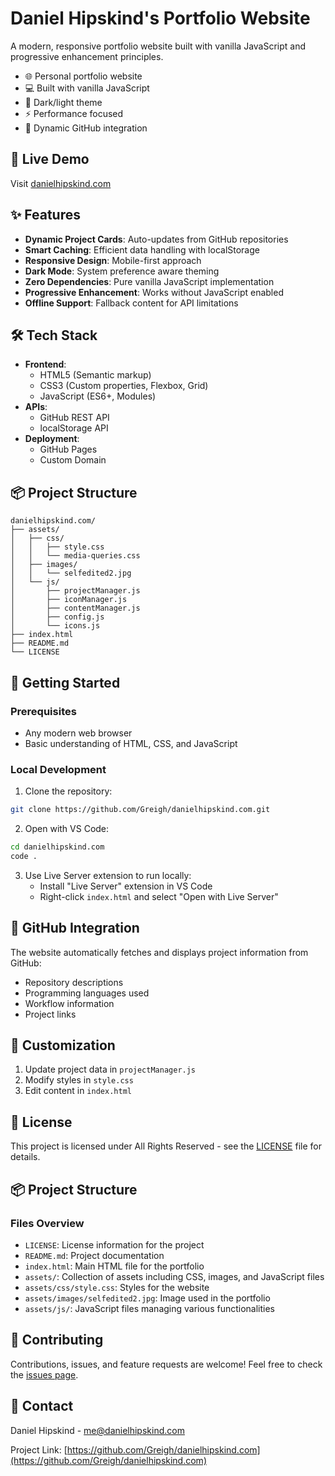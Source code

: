 # Daniel Hipskind's Portfolio Website

A modern, responsive portfolio website built with vanilla JavaScript and progressive enhancement principles.

- 🌐 Personal portfolio website
- 💻 Built with vanilla JavaScript
- 🎨 Dark/light theme
- ⚡ Performance focused
- 🔄 Dynamic GitHub integration

## 🚀 Live Demo

Visit [danielhipskind.com](https://danielhipskind.com)

## ✨ Features

- **Dynamic Project Cards**: Auto-updates from GitHub repositories
- **Smart Caching**: Efficient data handling with localStorage
- **Responsive Design**: Mobile-first approach
- **Dark Mode**: System preference aware theming
- **Zero Dependencies**: Pure vanilla JavaScript implementation
- **Progressive Enhancement**: Works without JavaScript enabled
- **Offline Support**: Fallback content for API limitations

## 🛠 Tech Stack

- **Frontend**:
  - HTML5 (Semantic markup)
  - CSS3 (Custom properties, Flexbox, Grid)
  - JavaScript (ES6+, Modules)
- **APIs**:
  - GitHub REST API
  - localStorage API
- **Deployment**:
  - GitHub Pages
  - Custom Domain

## 📦 Project Structure

```text
danielhipskind.com/
├── assets/
│   ├── css/
│   │   ├── style.css
│   │   └── media-queries.css
│   ├── images/
│   │   └── selfedited2.jpg
│   └── js/
│       ├── projectManager.js
│       ├── iconManager.js
│       ├── contentManager.js
│       ├── config.js
│       └── icons.js
├── index.html
├── README.md
└── LICENSE

```

## 🚀 Getting Started

### Prerequisites

- Any modern web browser
- Basic understanding of HTML, CSS, and JavaScript

### Local Development

1. Clone the repository:

```bash
git clone https://github.com/Greigh/danielhipskind.com.git
```

2. Open with VS Code:

```bash
cd danielhipskind.com
code .
```

3. Use Live Server extension to run locally:
   - Install "Live Server" extension in VS Code
   - Right-click `index.html` and select "Open with Live Server"

## 🔄 GitHub Integration

The website automatically fetches and displays project information from GitHub:

- Repository descriptions
- Programming languages used
- Workflow information
- Project links

## 🎨 Customization

1. Update project data in `projectManager.js`
2. Modify styles in `style.css`
3. Edit content in `index.html`

## 📝 License

This project is licensed under All Rights Reserved - see the [LICENSE](LICENSE) file for details.

## 📦 Project Structure

### Files Overview

- `LICENSE`: License information for the project
- `README.md`: Project documentation
- `index.html`: Main HTML file for the portfolio
- `assets/`: Collection of assets including CSS, images, and JavaScript files
- `assets/css/style.css`: Styles for the website
- `assets/images/selfedited2.jpg`: Image used in the portfolio
- `assets/js/`: JavaScript files managing various functionalities

## 🤝 Contributing

Contributions, issues, and feature requests are welcome! Feel free to check the [issues page](https://github.com/Greigh/danielhipskind.com/issues).

## 📧 Contact

Daniel Hipskind - [me@danielhipskind.com](mailto:me@danielhipskind.com)

Project Link: [https://github.com/Greigh/danielhipskind.com](https://github.com/Greigh/danielhipskind.com)
